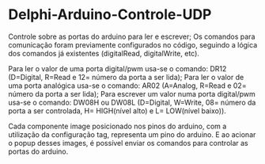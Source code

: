 # Delphi-Arduino-Controle-UDP

Controle sobre as portas do arduino para ler e escrever; 
Os comandos para comunicação foram previamente configurados no código, seguindo a lógica dos comandos já existentes (digitalRead, digitalWrite, etc).

Para ler o valor de uma porta digital/pwm usa-se o comando: DR12 (D=Digital, R=Read e 12= número da porta a ser lida);
Para ler o valor de uma porta analógica usa-se o comando: AR02 (A=Analog, R=Read e 02= número da porta a ser lida);
Para escrever um valor numa porta digital/pwm usa-se o comando: DW08H ou DW08L (D=Digital, W=Write, 08= número da porta a ser controlada, H= HIGH(nível alto) e L= LOW(nível baixo)).

Cada componente image posicionado nos pinos do arduino, com a utilização da configuração tag, representa um pino do arduino.
E ao acionar o popup desses images, é possível enviar os comandos para controlar as portas do arduino.
